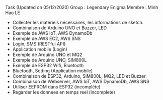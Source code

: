 Task  (Updated on 05/12/2020)
Group : Legendary Enigma
Membre : Minh Hao LE
- Collecter les matériels nécessaires, les informations de sketch.
- Combinaison de Arduino UNO et Buzzer, LED
- Exemple de AWS IoT, AWS DynamoDb
- Exemple de AWS EC2, AWS SNS
- Login, SMS (RESTful API)
- Application mobile (Login)
- Exemple de Arduino UNO et MQ2
- Exemple de Arduino UNO, SIM800L
- Exemple de ESP32 Wifi, Bluetooth
- Bluetooth, Setting (Application mobile)
- Combinaison de ESP32, Arduino, SIM800L, MQ2, LED et Buzzer.
- Combinaison de Webserver, AWS IoT, AWS DynamoDb, AWS SNS
- Utiliser EEPROM dans ESP32 (incomplète)
- Regarder les donnees en temps reel (incomplete)
